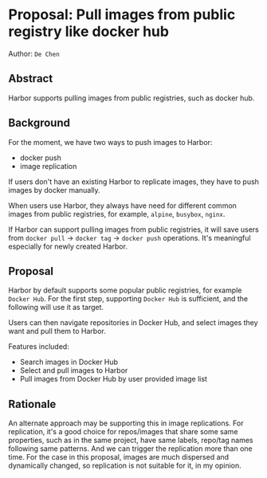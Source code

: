 # Proposal: Pull images from public registry like docker hub

Author: `De Chen`

## Abstract

Harbor supports pulling images from public registries, such as docker hub.

## Background

For the moment, we have two ways to push images to Harbor:

- docker push
- image replication

If users don't have an existing Harbor to replicate images, they have to push images by docker manually.

When users use Harbor, they always have need for different common images from public registries, for example, `alpine`, `busybox`, `nginx`.

If Harbor can support pulling images from public registries, it will save users from `docker pull` -> `docker tag` -> `docker push` operations. It's meaningful especially for newly created Harbor.

## Proposal

Harbor by default supports some popular public registries, for example `Docker Hub`. For the first step, supporting `Docker Hub` is sufficient, and the following will use it as target.

Users can then navigate repositories in Docker Hub, and select images they want and pull them to Harbor.

Features included:

- Search images in Docker Hub
- Select and pull images to Harbor
- Pull images from Docker Hub by user provided image list

## Rationale

An alternate approach may be supporting this in image replications. For replication, it's a good choice for repos/images that share some same properties, such as in the same project, have same labels, repo/tag names following same patterns. And we can trigger the replication more than one time. For the case in this proposal, images are much dispersed and dynamically changed, so replication is not suitable for it, in my opinion.